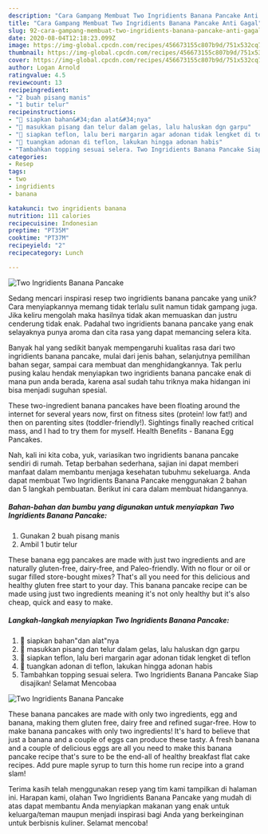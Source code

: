```yaml
---
description: "Cara Gampang Membuat Two Ingridients Banana Pancake Anti Gagal"
title: "Cara Gampang Membuat Two Ingridients Banana Pancake Anti Gagal"
slug: 92-cara-gampang-membuat-two-ingridients-banana-pancake-anti-gagal
date: 2020-08-04T12:18:23.099Z
image: https://img-global.cpcdn.com/recipes/456673155c807b9d/751x532cq70/two-ingridients-banana-pancake-foto-resep-utama.jpg
thumbnail: https://img-global.cpcdn.com/recipes/456673155c807b9d/751x532cq70/two-ingridients-banana-pancake-foto-resep-utama.jpg
cover: https://img-global.cpcdn.com/recipes/456673155c807b9d/751x532cq70/two-ingridients-banana-pancake-foto-resep-utama.jpg
author: Logan Arnold
ratingvalue: 4.5
reviewcount: 13
recipeingredient:
- "2 buah pisang manis"
- "1 butir telur"
recipeinstructions:
- "🍑 siapkan bahan&#34;dan alat&#34;nya"
- "🍑 masukkan pisang dan telur dalam gelas, lalu haluskan dgn garpu"
- "🍑 siapkan teflon, lalu beri margarin agar adonan tidak lengket di teflon"
- "🍑 tuangkan adonan di teflon, lakukan hingga adonan habis"
- "Tambahkan topping sesuai selera. Two Ingridients Banana Pancake Siap disajikan! Selamat Mencobaa"
categories:
- Resep
tags:
- two
- ingridients
- banana

katakunci: two ingridients banana 
nutrition: 111 calories
recipecuisine: Indonesian
preptime: "PT35M"
cooktime: "PT37M"
recipeyield: "2"
recipecategory: Lunch

---
```



![Two Ingridients Banana Pancake](https://img-global.cpcdn.com/recipes/456673155c807b9d/751x532cq70/two-ingridients-banana-pancake-foto-resep-utama.jpg)

Sedang mencari inspirasi resep two ingridients banana pancake yang unik? Cara menyiapkannya memang tidak terlalu sulit namun tidak gampang juga. Jika keliru mengolah maka hasilnya tidak akan memuaskan dan justru cenderung tidak enak. Padahal two ingridients banana pancake yang enak selayaknya punya aroma dan cita rasa yang dapat memancing selera kita.

Banyak hal yang sedikit banyak mempengaruhi kualitas rasa dari two ingridients banana pancake, mulai dari jenis bahan, selanjutnya pemilihan bahan segar, sampai cara membuat dan menghidangkannya. Tak perlu pusing kalau hendak menyiapkan two ingridients banana pancake enak di mana pun anda berada, karena asal sudah tahu triknya maka hidangan ini bisa menjadi suguhan spesial.

These two-ingredient banana pancakes have been floating around the internet for several years now, first on fitness sites (protein! low fat!) and then on parenting sites (toddler-friendly!). Sightings finally reached critical mass, and I had to try them for myself. Health Benefits - Banana Egg Pancakes.


Nah, kali ini kita coba, yuk, variasikan two ingridients banana pancake sendiri di rumah. Tetap berbahan sederhana, sajian ini dapat memberi manfaat dalam membantu menjaga kesehatan tubuhmu sekeluarga. Anda dapat membuat Two Ingridients Banana Pancake menggunakan 2 bahan dan 5 langkah pembuatan. Berikut ini cara dalam membuat hidangannya.

<!--inarticleads1-->

##### Bahan-bahan dan bumbu yang digunakan untuk menyiapkan Two Ingridients Banana Pancake:

1. Gunakan 2 buah pisang manis
1. Ambil 1 butir telur


These banana egg pancakes are made with just two ingredients and are naturally gluten-free, dairy-free, and Paleo-friendly. With no flour or oil or sugar filled store-bought mixes? That&#39;s all you need for this delicious and healthy gluten free start to your day. This banana pancake recipe can be made using just two ingredients meaning it&#39;s not only healthy but it&#39;s also cheap, quick and easy to make. 

<!--inarticleads2-->

##### Langkah-langkah menyiapkan Two Ingridients Banana Pancake:

1. 🍑 siapkan bahan&#34;dan alat&#34;nya
1. 🍑 masukkan pisang dan telur dalam gelas, lalu haluskan dgn garpu
1. 🍑 siapkan teflon, lalu beri margarin agar adonan tidak lengket di teflon
1. 🍑 tuangkan adonan di teflon, lakukan hingga adonan habis
1. Tambahkan topping sesuai selera. Two Ingridients Banana Pancake Siap disajikan! Selamat Mencobaa
<img src="//assets-global.cpcdn.com/assets/icons/button_play-2c75c40dde080a61004c1f40b05d8f140eaff45d7e9e6481dc71c63d2e7c4909.png" alt="Two Ingridients Banana Pancake">

These banana pancakes are made with only two ingredients, egg and banana, making them gluten free, dairy free and refined sugar-free. How to make banana pancakes with only two ingredients! It&#39;s hard to believe that just a banana and a couple of eggs can produce these tasty. A fresh banana and a couple of delicious eggs are all you need to make this banana pancake recipe that&#39;s sure to be the end-all of healthy breakfast flat cake recipes. Add pure maple syrup to turn this home run recipe into a grand slam! 

Terima kasih telah menggunakan resep yang tim kami tampilkan di halaman ini. Harapan kami, olahan Two Ingridients Banana Pancake yang mudah di atas dapat membantu Anda menyiapkan makanan yang enak untuk keluarga/teman maupun menjadi inspirasi bagi Anda yang berkeinginan untuk berbisnis kuliner. Selamat mencoba!
